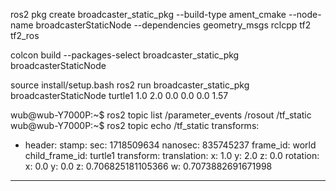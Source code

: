 

ros2 pkg create broadcaster_static_pkg --build-type ament_cmake --node-name broadcasterStaticNode --dependencies geometry_msgs rclcpp tf2 tf2_ros



colcon build --packages-select broadcaster_static_pkg broadcasterStaticNode


source install/setup.bash 
ros2 run broadcaster_static_pkg broadcasterStaticNode turtle1 1.0 2.0 0.0 0.0 0.0 1.57


wub@wub-Y7000P:~$ ros2 topic list
/parameter_events
/rosout
/tf_static
wub@wub-Y7000P:~$ ros2 topic echo /tf_static
transforms:
- header:
    stamp:
      sec: 1718509634
      nanosec: 835745237
    frame_id: world
  child_frame_id: turtle1
  transform:
    translation:
      x: 1.0
      y: 2.0
      z: 0.0
    rotation:
      x: 0.0
      y: 0.0
      z: 0.706825181105366
      w: 0.7073882691671998
---










